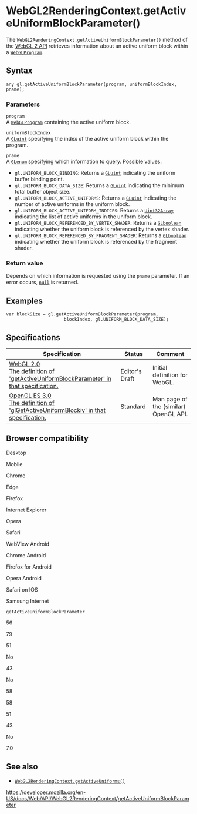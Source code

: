 WebGL2RenderingContext.getActiveUniformBlockParameter()
=======================================================

The `WebGL2RenderingContext.getActiveUniformBlockParameter()` method of the [WebGL 2 API](../webgl_api) retrieves information about an active uniform block within a [`WebGLProgram`](../webglprogram).

Syntax
------

    any gl.getActiveUniformBlockParameter(program, uniformBlockIndex, pname);

### Parameters

`program`  
A [`WebGLProgram`](../webglprogram) containing the active uniform block.

`uniformBlockIndex`  
A [`GLuint`](../webgl_api/types) specifying the index of the active uniform block within the program.

`pname`  
A [`GLenum`](../webgl_api/types) specifying which information to query. Possible values:

-   `gl.UNIFORM_BLOCK_BINDING`: Returns a [`GLuint`](../webgl_api/types) indicating the uniform buffer binding point.
-   `gl.UNIFORM_BLOCK_DATA_SIZE`: Returns a [`GLuint`](../webgl_api/types) indicating the minimum total buffer object size.
-   `gl.UNIFORM_BLOCK_ACTIVE_UNIFORMS`: Returns a [`GLuint`](../webgl_api/types) indicating the number of active uniforms in the uniform block.
-   `gl.UNIFORM_BLOCK_ACTIVE_UNIFORM_INDICES`: Returns a [`Uint32Array`](https://developer.mozilla.org/en-US/docs/Web/JavaScript/Reference/Global_Objects/Uint32Array) indicating the list of active uniforms in the uniform block.
-   `gl.UNIFORM_BLOCK_REFERENCED_BY_VERTEX_SHADER`: Returns a [`GLboolean`](../webgl_api/types) indicating whether the uniform block is referenced by the vertex shader.
-   `gl.UNIFORM_BLOCK_REFERENCED_BY_FRAGMENT_SHADER`: Returns a [`GLboolean`](../webgl_api/types) indicating whether the uniform block is referenced by the fragment shader.

### Return value

Depends on which information is requested using the `pname` parameter. If an error occurs, [`null`](https://developer.mozilla.org/en-US/docs/Web/JavaScript/Reference/Global_Objects/null) is returned.

Examples
--------

    var blockSize = gl.getActiveUniformBlockParameter(program,
                          blockIndex, gl.UNIFORM_BLOCK_DATA_SIZE);

Specifications
--------------

<table><thead><tr class="header"><th>Specification</th><th>Status</th><th>Comment</th></tr></thead><tbody><tr class="odd"><td><a href="https://www.khronos.org/registry/webgl/specs/latest/2.0/#3.7.16">WebGL 2.0<br />
<span class="small">The definition of 'getActiveUniformBlockParameter' in that specification.</span></a></td><td><span class="spec-ed">Editor's Draft</span></td><td>Initial definition for WebGL.</td></tr><tr class="even"><td><a href="https://www.khronos.org/opengles/sdk/docs/man3/html/glGetActiveUniformBlockiv.xhtml">OpenGL ES 3.0<br />
<span class="small">The definition of 'glGetActiveUniformBlockiv' in that specification.</span></a></td><td><span class="spec-standard">Standard</span></td><td>Man page of the (similar) OpenGL API.</td></tr></tbody></table>

Browser compatibility
---------------------

Desktop

Mobile

Chrome

Edge

Firefox

Internet Explorer

Opera

Safari

WebView Android

Chrome Android

Firefox for Android

Opera Android

Safari on IOS

Samsung Internet

`getActiveUniformBlockParameter`

56

79

51

No

43

No

58

58

51

43

No

7.0

See also
--------

-   [`WebGL2RenderingContext.getActiveUniforms()`](getactiveuniforms)

<a href="https://developer.mozilla.org/en-US/docs/Web/API/WebGL2RenderingContext/getActiveUniformBlockParameter" class="_attribution-link">https://developer.mozilla.org/en-US/docs/Web/API/WebGL2RenderingContext/getActiveUniformBlockParameter</a>
